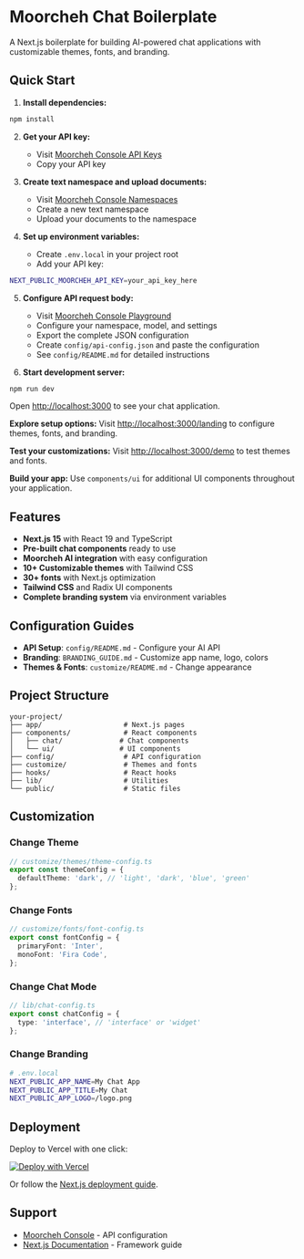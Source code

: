 # Moorcheh Chat Boilerplate

A Next.js boilerplate for building AI-powered chat applications with customizable themes, fonts, and branding.

## Quick Start

1. **Install dependencies:**
```bash
npm install
```

2. **Get your API key:**
   - Visit [Moorcheh Console API Keys](https://console.moorcheh.ai/api-keys)
   - Copy your API key

3. **Create text namespace and upload documents:**
   - Visit [Moorcheh Console Namespaces](https://console.moorcheh.ai/namespaces)
   - Create a new text namespace
   - Upload your documents to the namespace

4. **Set up environment variables:**
   - Create `.env.local` in your project root
   - Add your API key:
```bash
NEXT_PUBLIC_MOORCHEH_API_KEY=your_api_key_here
```

5. **Configure API request body:**
   - Visit [Moorcheh Console Playground](https://console.moorcheh.ai/playground)
   - Configure your namespace, model, and settings
   - Export the complete JSON configuration
   - Create `config/api-config.json` and paste the configuration
   - See `config/README.md` for detailed instructions

6. **Start development server:**
```bash
npm run dev
```

Open [http://localhost:3000](http://localhost:3000) to see your chat application.

**Explore setup options:** Visit [http://localhost:3000/landing](http://localhost:3000/landing) to configure themes, fonts, and branding.

**Test your customizations:** Visit [http://localhost:3000/demo](http://localhost:3000/demo) to test themes and fonts.

**Build your app:** Use `components/ui` for additional UI components throughout your application.

## Features

- **Next.js 15** with React 19 and TypeScript
- **Pre-built chat components** ready to use
- **Moorcheh AI integration** with easy configuration
- **10+ Customizable themes** with Tailwind CSS
- **30+ fonts** with Next.js optimization
- **Tailwind CSS** and Radix UI components
- **Complete branding system** via environment variables

## Configuration Guides

- **API Setup**: `config/README.md` - Configure your AI API
- **Branding**: `BRANDING_GUIDE.md` - Customize app name, logo, colors
- **Themes & Fonts**: `customize/README.md` - Change appearance

## Project Structure

```
your-project/
├── app/                    # Next.js pages
├── components/             # React components
│   ├── chat/              # Chat components
│   └── ui/                # UI components
├── config/                 # API configuration
├── customize/              # Themes and fonts
├── hooks/                  # React hooks
├── lib/                    # Utilities
└── public/                 # Static files
```

## Customization

### Change Theme
```typescript
// customize/themes/theme-config.ts
export const themeConfig = {
  defaultTheme: 'dark', // 'light', 'dark', 'blue', 'green'
};
```

### Change Fonts  
```typescript
// customize/fonts/font-config.ts
export const fontConfig = {
  primaryFont: 'Inter',
  monoFont: 'Fira Code',
};
```

### Change Chat Mode
```typescript
// lib/chat-config.ts
export const chatConfig = {
  type: 'interface', // 'interface' or 'widget'
};
```

### Change Branding
```bash
# .env.local
NEXT_PUBLIC_APP_NAME=My Chat App
NEXT_PUBLIC_APP_TITLE=My Chat
NEXT_PUBLIC_APP_LOGO=/logo.png
```

## Deployment

Deploy to Vercel with one click:

[![Deploy with Vercel](https://vercel.com/button)](https://vercel.com/new)

Or follow the [Next.js deployment guide](https://nextjs.org/docs/app/building-your-application/deploying).

## Support

- [Moorcheh Console](https://console.moorcheh.ai) - API configuration
- [Next.js Documentation](https://nextjs.org/docs) - Framework guide